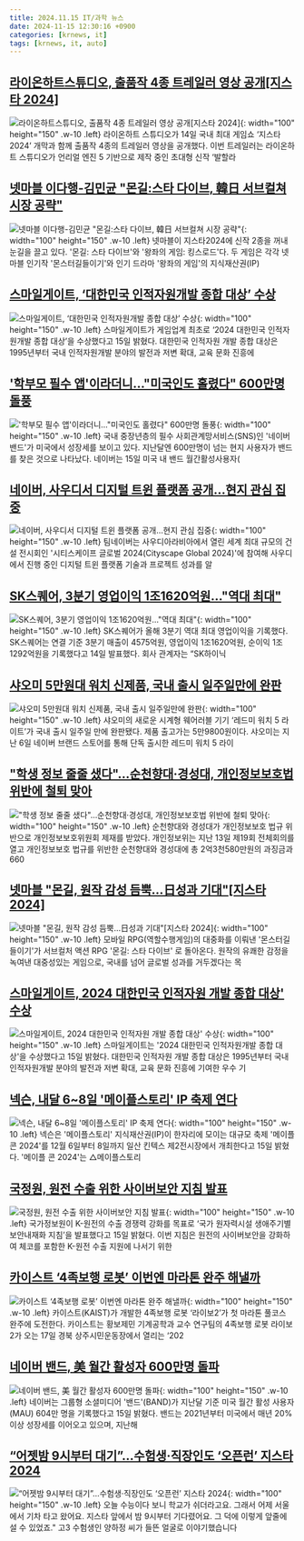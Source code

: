 ```yaml
---
title: 2024.11.15 IT/과학 뉴스
date: 2024-11-15 12:30:16 +0900
categories: [krnews, it]
tags: [krnews, it, auto]
---
```

## [라이온하트스튜디오, 출품작 4종 트레일러 영상 공개[지스타 2024]](https://n.news.naver.com/mnews/article/014/0005267929)

![라이온하트스튜디오, 출품작 4종 트레일러 영상 공개[지스타 2024]](https://mimgnews.pstatic.net/image/origin/014/2024/11/14/5267929.jpg?type=nf220_150){: width="100" height="150" .w-10 .left}
라이온하트 스튜디오가 14일 국내 최대 게임쇼 ‘지스타 2024’ 개막과 함께 출품작 4종의 트레일러 영상을 공개했다. 이번 트레일러는 라이온하트 스튜디오가 언리얼 엔진 5 기반으로 제작 중인 초대형 신작 ‘발할라

## [넷마블 이다행-김민균 "몬길:스타 다이브, 韓日 서브컬쳐 시장 공략"](https://n.news.naver.com/mnews/article/092/0002352547)

![넷마블 이다행-김민균 "몬길:스타 다이브, 韓日 서브컬쳐 시장 공략"](https://mimgnews.pstatic.net/image/origin/092/2024/11/14/2352547.jpg?type=nf220_150){: width="100" height="150" .w-10 .left}
넷마블이 지스타2024에 신작 2종을 꺼내 눈길을 끌고 있다. '몬길: 스타 다이브'와 '왕좌의 게임: 킹스로드'다. 두 게임은 각각 넷마블 인기작 '몬스터길들이기'와 인기 드라마 '왕좌의 게임'의 지식재산권(IP)

## [스마일게이트, ‘대한민국 인적자원개발 종합 대상’ 수상](https://n.news.naver.com/mnews/article/009/0005397134)

![스마일게이트, ‘대한민국 인적자원개발 종합 대상’ 수상](https://mimgnews.pstatic.net/image/origin/009/2024/11/15/5397134.jpg?type=nf220_150){: width="100" height="150" .w-10 .left}
스마일게이트가 게임업계 최초로 ‘2024 대한민국 인적자원개발 종합 대상’을 수상했다고 15일 밝혔다. 대한민국 인적자원 개발 종합 대상은 1995년부터 국내 인적자원개발 분야의 발전과 저변 확대, 교육 문화 진흥에

## ['학부모 필수 앱'이라더니…"미국인도 홀렸다" 600만명 돌풍](https://n.news.naver.com/mnews/article/015/0005057547)

!['학부모 필수 앱'이라더니…"미국인도 홀렸다" 600만명 돌풍](https://mimgnews.pstatic.net/image/origin/015/2024/11/15/5057547.jpg?type=nf220_150){: width="100" height="150" .w-10 .left}
국내 중장년층의 필수 사회관계망서비스(SNS)인 '네이버 밴드'가 미국에서 성장세를 보이고 있다. 지난달엔 600만명이 넘는 현지 사용자가 밴드를 찾은 것으로 나타났다. 네이버는 15일 미국 내 밴드 월간활성사용자(

## [네이버, 사우디서 디지털 트윈 플랫폼 공개…현지 관심 집중](https://n.news.naver.com/mnews/article/277/0005500895)

![네이버, 사우디서 디지털 트윈 플랫폼 공개…현지 관심 집중](https://mimgnews.pstatic.net/image/origin/277/2024/11/15/5500895.jpg?type=nf220_150){: width="100" height="150" .w-10 .left}
팀네이버는 사우디아라비아에서 열린 세계 최대 규모의 건설 전시회인 '시티스케이프 글로벌 2024(Cityscape Global 2024)'에 참여해 사우디에서 진행 중인 디지털 트윈 플랫폼 기술과 프로젝트 성과를 알

## [SK스퀘어, 3분기 영업이익 1조1620억원…"역대 최대"](https://n.news.naver.com/mnews/article/015/0005057253)

![SK스퀘어, 3분기 영업이익 1조1620억원…"역대 최대"](https://mimgnews.pstatic.net/image/origin/015/2024/11/14/5057253.jpg?type=nf220_150){: width="100" height="150" .w-10 .left}
SK스퀘어가 올해 3분기 역대 최대 영업이익을 기록했다. SK스퀘어는 연결 기준 3분기 매출이 4575억원, 영업이익 1조1620억원, 순이익 1조1292억원을 기록했다고 14일 발표했다. 회사 관계자는 “SK하이닉

## [샤오미 5만원대 워치 신제품, 국내 출시 일주일만에 완판](https://n.news.naver.com/mnews/article/277/0005501045)

![샤오미 5만원대 워치 신제품, 국내 출시 일주일만에 완판](https://mimgnews.pstatic.net/image/origin/277/2024/11/15/5501045.jpg?type=nf220_150){: width="100" height="150" .w-10 .left}
샤오미의 새로운 시계형 웨어러블 기기 ‘레드미 워치 5 라이트’가 국내 출시 일주일 만에 완판됐다. 제품 출고가는 5만9800원이다. 샤오미는 지난 6일 네이버 브랜드 스토어를 통해 단독 출시한 레드미 워치 5 라이

## ["학생 정보 줄줄 샜다"…순천향대·경성대, 개인정보보호법 위반에 철퇴 맞아](https://n.news.naver.com/mnews/article/092/0002352469)

!["학생 정보 줄줄 샜다"…순천향대·경성대, 개인정보보호법 위반에 철퇴 맞아](https://mimgnews.pstatic.net/image/origin/092/2024/11/14/2352469.jpg?type=nf220_150){: width="100" height="150" .w-10 .left}
순천향대와 경성대가 개인정보보호 법규 위반으로 개인정보보호위원회 제재를 받았다. 개인정보위는 지난 13일 제19회 전체회의를 열고 개인정보보호 법규를 위반한 순천향대와 경성대에 총 2억3천580만원의 과징금과 660

## [넷마블 "몬길, 원작 감성 듬뿍…日성과 기대"[지스타 2024]](https://n.news.naver.com/mnews/article/119/0002892957)

![넷마블 "몬길, 원작 감성 듬뿍…日성과 기대"[지스타 2024]](https://mimgnews.pstatic.net/image/origin/119/2024/11/14/2892957.jpg?type=nf220_150){: width="100" height="150" .w-10 .left}
모바일 RPG(역할수행게임)의 대중화를 이뤄낸 '몬스터길들이기'가 서브컬처 액션 RPG '몬길: 스타 다이브' 로 돌아온다. 원작의 유쾌한 감정을 녹여낸 대중성있는 게임으로, 국내를 넘어 글로벌 성과를 거두겠다는 목

## [스마일게이트, 2024 대한민국 인적자원 개발 종합 대상' 수상](https://n.news.naver.com/mnews/article/092/0002352636)

![스마일게이트, 2024 대한민국 인적자원 개발 종합 대상' 수상](https://mimgnews.pstatic.net/image/origin/092/2024/11/15/2352636.jpg?type=nf220_150){: width="100" height="150" .w-10 .left}
스마일게이트는 '2024 대한민국 인적자원개발 종합 대상'을 수상했다고 15일 밝혔다. 대한민국 인적자원 개발 종합 대상은 1995년부터 국내 인적자원개발 분야의 발전과 저변 확대, 교육 문화 진흥에 기여한 우수 기

## [넥슨, 내달 6~8일 '메이플스토리' IP 축제 연다](https://n.news.naver.com/mnews/article/421/0007909438)

![넥슨, 내달 6~8일 '메이플스토리' IP 축제 연다](https://mimgnews.pstatic.net/image/origin/421/2024/11/15/7909438.jpg?type=nf220_150){: width="100" height="150" .w-10 .left}
넥슨은 '메이플스토리' 지식재산권(IP)이 한자리에 모이는 대규모 축제 '메이플 콘 2024'를 12월 6일부터 8일까지 일산 킨텍스 제2전시장에서 개최한다고 15일 밝혔다. '메이플 콘 2024'는 △메이플스토리

## [국정원, 원전 수출 위한 사이버보안 지침 발표](https://n.news.naver.com/mnews/article/366/0001032412)

![국정원, 원전 수출 위한 사이버보안 지침 발표](https://mimgnews.pstatic.net/image/origin/366/2024/11/15/1032412.jpg?type=nf220_150){: width="100" height="150" .w-10 .left}
국가정보원이 K-원전의 수출 경쟁력 강화를 목표로 ‘국가 원자력시설 생애주기별 보안내재화 지침’을 발표했다고 15일 밝혔다. 이번 지침은 원전의 사이버보안을 강화하여 체코를 포함한 K-원전 수출 지원에 나서기 위한

## [카이스트 ‘4족보행 로봇’ 이번엔 마라톤 완주 해낼까](https://n.news.naver.com/mnews/article/032/0003332706)

![카이스트 ‘4족보행 로봇’ 이번엔 마라톤 완주 해낼까](https://mimgnews.pstatic.net/image/origin/032/2024/11/15/3332706.jpg?type=nf220_150){: width="100" height="150" .w-10 .left}
카이스트(KAIST)가 개발한 4족보행 로봇 ‘라이보2’가 첫 마라톤 풀코스 완주에 도전한다. 카이스트는 황보제민 기계공학과 교수 연구팀의 4족보행 로봇 라이보2가 오는 17일 경북 상주시민운동장에서 열리는 ‘202

## [네이버 밴드, 美 월간 활성자 600만명 돌파](https://n.news.naver.com/mnews/article/001/0015048113)

![네이버 밴드, 美 월간 활성자 600만명 돌파](https://mimgnews.pstatic.net/image/origin/001/2024/11/15/15048113.jpg?type=nf220_150){: width="100" height="150" .w-10 .left}
네이버는 그룹형 소셜미디어 '밴드'(BAND)가 지난달 기준 미국 월간 활성 사용자(MAU) 604만 명을 기록했다고 15일 밝혔다. 밴드는 2021년부터 미국에서 매년 20% 이상 성장세를 이어오고 있으며, 지난해

## [“어젯밤 9시부터 대기”…수험생·직장인도 ‘오픈런’ 지스타 2024](https://n.news.naver.com/mnews/article/056/0011837963)

![“어젯밤 9시부터 대기”…수험생·직장인도 ‘오픈런’ 지스타 2024](https://mimgnews.pstatic.net/image/origin/056/2024/11/14/11837963.jpg?type=nf220_150){: width="100" height="150" .w-10 .left}
오늘 수능이다 보니 학교가 쉬더라고요. 그래서 어제 서울에서 기차 타고 왔어요. 지스타 앞에서 밤 9시부터 기다렸어요. 그 덕에 이렇게 앞줄에 설 수 있었죠." 고3 수험생인 양하정 씨가 들뜬 얼굴로 이야기했습니다

